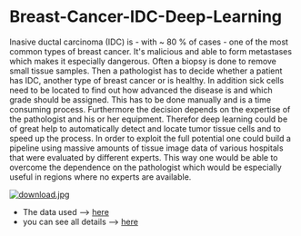# Breast-Cancer-IDC-Deep-Learning

Inasive ductal carcinoma (IDC) is - with ~ 80 % of cases - one of the most common types of breast cancer. It's malicious and able to form metastases which makes it especially dangerous. Often a biopsy is done to remove small tissue samples. Then a pathologist has to decide whether a patient has IDC, another type of breast cancer or is healthy. In addition sick cells need to be located to find out how advanced the disease is and which grade should be assigned. This has to be done manually and is a time consuming process. Furthermore the decision depends on the expertise of the pathologist and his or her equipment. Therefor deep learning could be of great help to automatically detect and locate tumor tissue cells and to speed up the process. In order to exploit the full potential one could build a pipeline using massive amounts of tissue image data of various hospitals that were evaluated by different experts. This way one would be able to overcome the dependence on the pathologist which would be especially useful in regions where no experts are available.

[![download.jpg](https://i.postimg.cc/W1dd0QrV/download.jpg)](https://postimg.cc/pmtVHcqc)
- The data used  --> [here](https://www.kaggle.com/datasets/paultimothymooney/breast-histopathology-images)
- you can see all details  --> [here](https://github.com/AhmedMMahrous/Breast-Cancer-IDC-Deep-Learning/blob/main/Breast%20Cancer%20Presentation.pptx)
